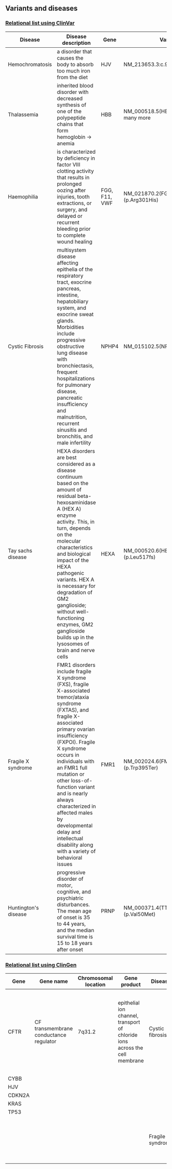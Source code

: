 ## Variants and diseases

### [Relational list using ClinVar](https://www.ncbi.nlm.nih.gov/clinvar/)

|Disease|Disease description|Gene|Variants|
|-------|-------------------|----|--------|
|Hemochromatosis|a disorder that causes the body to absorb too much iron from the diet|HJV|NM_213653.3:c.959G>T|
|Thalassemia|inherited blood disorder with decreased synthesis of one of the polypeptide chains that form hemoglobin -> anemia|HBB|NM_000518.5(HBB):c.*113A>G, and many more|
|Haemophilia|is characterized by deficiency in factor VIII clotting activity that results in prolonged oozing after injuries, tooth extractions, or surgery, and delayed or recurrent bleeding prior to complete wound healing|FGG, F11, VWF|NM_021870.2(FGG):c.902G>A (p.Arg301His)|
|Cystic Fibrosis|multisystem disease affecting epithelia of the respiratory tract, exocrine pancreas, intestine, hepatobiliary system, and exocrine sweat glands. Morbidities include progressive obstructive lung disease with bronchiectasis, frequent hospitalizations for pulmonary disease, pancreatic insufficiency and malnutrition, recurrent sinusitis and bronchitis, and male infertility		|	NPHP4	|	NM_015102.5(NPHP4):c.3644+1G>T	|
|Tay sachs disease|HEXA disorders are best considered as a disease continuum based on the amount of residual beta-hexosaminidase A (HEX A) enzyme activity. This, in turn, depends on the molecular characteristics and biological impact of the HEXA pathogenic variants. HEX A is necessary for degradation of GM2 ganglioside; without well-functioning enzymes, GM2 ganglioside builds up in the lysosomes of brain and nerve cells		|HEXA|	NM_000520.6(HEXA):c.1549dup (p.Leu517fs)	|
|Fragile X syndrome|	FMR1 disorders include fragile X syndrome (FXS), fragile X-associated tremor/ataxia syndrome (FXTAS), and fragile X-associated primary ovarian insufficiency (FXPOI). Fragile X syndrome occurs in individuals with an FMR1 full mutation or other loss-of-function variant and is nearly always characterized in affected males by developmental delay and intellectual disability along with a variety of behavioral issues	|	FMR1	|	NM_002024.6(FMR1):c.1184G>A (p.Trp395Ter)	|
|Huntington's disease| progressive disorder of motor, cognitive, and psychiatric disturbances. The mean age of onset is 35 to 44 years, and the median survival time is 15 to 18 years after onset		|	PRNP	|NM_000371.4(TTR):c.148G>A (p.Val50Met)		|


### [Relational list using ClinGen](https://clinicalgenome.org/)

|Gene|Gene name|Chromosomal location|Gene product|Disease|Disease description|
|----|---------|--------------------|------------|-------|-------------------|
|CFTR|CF transmembrane conductance regulator|7q31.2|epithelial ion channel, transport of chloride ions across the cell membrane|Cystic fibrosis|a genetic disorder characterized by the production of sweat with a high salt content and mucus secretions with an abnormal viscosity|		 |
|CYBB|		    |		| 		|		|		 |
|HJV|		    |		|		|		|		 |
|CDKN2A|		|		|		|		|		 |
|KRAS|		    |		|		|		|		 |
|TP53|	    	|		|		|		|		 |
|		|		|		|		|Fragile X syndrome|a genetic disorder characterized by mild-to-moderate intellectual disability|



